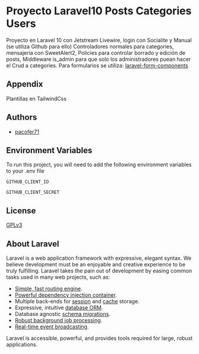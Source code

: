 # Proyecto Laravel10 Posts Categories Users

Proyecto en Laravel 10 con Jetstream Livewire, login con Socialite y Manual (se utiliza Github para ello) Controladores normales para categories, mensajeria con SweetAlert2, Policies para controlar borrado y edición de posts, Middleware is_admin para que solo los administradores puean hacer el Crud a categories. Para formularios se utiliza: 
[laravel-form-components](https://packagist.org/packages/protonemedia/laravel-form-components)



## Appendix

Plantillas en TailwindCss


## Authors

- [pacofer71](https://github.com/pacofer71/)


## Environment Variables

To run this project, you will need to add the following environment variables to your .env file

`GITHUB_CLIENT_ID`

`GITHUB_CLIENT_SECRET`


## License

[GPLv3](https://www.gnu.org/licenses/gpl-3.0.html)



## About Laravel

Laravel is a web application framework with expressive, elegant syntax. We believe development must be an enjoyable and creative experience to be truly fulfilling. Laravel takes the pain out of development by easing common tasks used in many web projects, such as:

- [Simple, fast routing engine](https://laravel.com/docs/routing).
- [Powerful dependency injection container](https://laravel.com/docs/container).
- Multiple back-ends for [session](https://laravel.com/docs/session) and [cache](https://laravel.com/docs/cache) storage.
- Expressive, intuitive [database ORM](https://laravel.com/docs/eloquent).
- Database agnostic [schema migrations](https://laravel.com/docs/migrations).
- [Robust background job processing](https://laravel.com/docs/queues).
- [Real-time event broadcasting](https://laravel.com/docs/broadcasting).

Laravel is accessible, powerful, and provides tools required for large, robust applications.
